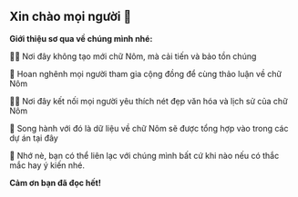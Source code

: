 ## Xin chào mọi người 👋

**Giới thiệu sơ qua về chúng mình nhé:**

🙋‍♀️ Nơi đây không tạo mới chữ Nôm, mà cải tiến và bảo tồn chúng

🌈 Hoan nghênh mọi người tham gia cộng đồng để cùng thảo luận về chữ Nôm

👩‍💻 Nơi đây kết nối mọi người yêu thích nét đẹp văn hóa và lịch sử của chữ Nôm

🍿 Song hành với đó là dữ liệu về chữ Nôm sẽ được tổng hợp vào trong các dự án tại đây

🧙 Nhớ nè, bạn có thể liên lạc với chúng mình bất cứ khi nào nếu có thắc mắc hay ý kiến nhé.

**Cảm ơn bạn đã đọc hết!**

